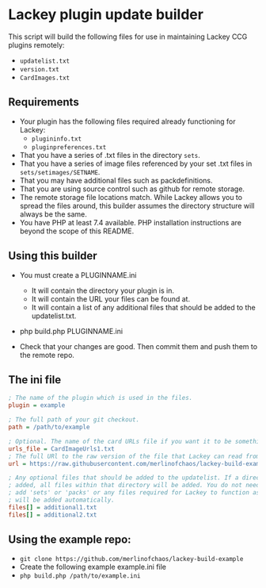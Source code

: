 # Lackey plugin update builder

This script will build the following files for use in maintaining Lackey CCG plugins remotely:
* `updatelist.txt`
* `version.txt`
* `CardImages.txt`

## Requirements
* Your plugin has the following files required already functioning for Lackey:
  * `plugininfo.txt`
  * `pluginpreferences.txt`
* That you have a series of .txt files in the directory `sets`.
* That you have a series of image files referenced by your set .txt files in `sets/setimages/SETNAME`.
* That you may have additional files such as packdefinitions.
* That you are using source control such as github for remote storage.
* The remote storage file locations match. While Lackey allows you to spread the files around, this builder assumes the directory structure will always be the same.
* You have PHP at least 7.4 available. PHP installation instructions are beyond the scope of this README.

## Using this builder
* You must create a PLUGINNAME.ini
  * It will contain the directory your plugin is in.
  * It will contain the URL your files can be found at.
  * It will contain a list of any additional files that should be added to the updatelist.txt.

* php build.php PLUGINNAME.ini
* Check that your changes are good. Then commit them and push them to the remote repo.

## The ini file
```ini
; The name of the plugin which is used in the files.
plugin = example

; The full path of your git checkout.
path = /path/to/example             

; Optional. The name of the card URLs file if you want it to be something other than the default.
urls_file = CardImageUrls1.txt
; The full URl to the raw version of the file that Lackey can read from. 
url = https://raw.githubusercontent.com/merlinofchaos/lackey-build-example/main

; Any optional files that should be added to the updatelist. If a directory is
; added, all files within that directory will be added. You do not need to
; add 'sets' or 'packs' or any files required for Lackey to function as these
; will be added automatically.
files[] = additional1.txt
files[] = additional2.txt
```

## Using the example repo:
* `git clone https://github.com/merlinofchaos/lackey-build-example`
* Create the following example example.ini file
* `php build.php /path/to/example.ini`

